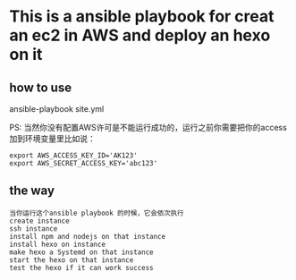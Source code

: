 # This is a ansible playbook for creat an ec2 in AWS and deploy an hexo on it

## how to use
ansible-playbook site.yml

PS: 当然你没有配置AWS许可是不能运行成功的，运行之前你需要把你的access加到环境变量里比如说：
```
export AWS_ACCESS_KEY_ID='AK123'
export AWS_SECRET_ACCESS_KEY='abc123'
```
## the way
```
当你运行这个ansible playbook 的时候，它会依次执行
create instance 
ssh instance 
install npm and nodejs on that instance
install hexo on instance
make hexo a Systemd on that instance
start the hexo on that instance
test the hexo if it can work success
```
